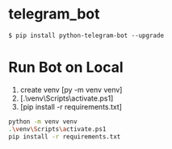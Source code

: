 # telegram_bot

```
$ pip install python-telegram-bot --upgrade

```

# Run Bot on Local

1. create venv [py -m venv venv]
2. [.\venv\Scripts\activate.ps1]
3. [pip install -r requirements.txt]

```bash
python -m venv venv
.\venv\Scripts\activate.ps1
pip install -r requirements.txt

```
